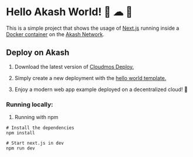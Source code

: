 # Hello Akash World! 👋 ☁ 🚀

This is a simple project that shows the usage of [Next.js](https://nextjs.org/) running inside a [Docker container](https://www.docker.com/) on the [Akash Network](https://akash.network).

## Deploy on Akash

1. Download the latest version of [Cloudmos Deploy.](https://cloudmos.io/cloud-deploy)

2. Simply create a new deployment with the [hello world template.](https://github.com/Akashlytics/hello-akash-world/blob/master/deploy.yml)

3. Enjoy a modern web app example deployed on a decentralized cloud! 🎉

### Running locally:

1. Running with npm

```
# Install the dependencies
npm install

# Start next.js in dev
npm run dev
```

